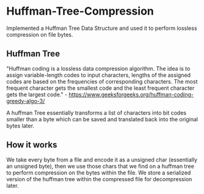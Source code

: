 # Huffman-Tree-Compression
Implemented a Huffman Tree Data Structure and used it to perform lossless compression on file bytes.

## Huffman Tree
"Huffman coding is a lossless data compression algorithm. The idea is to assign variable-length codes to input characters, lengths of the assigned codes are based on the frequencies of corresponding characters. The most frequent character gets the smallest code and the least frequent character gets the largest code." - https://www.geeksforgeeks.org/huffman-coding-greedy-algo-3/



A huffman Tree essentially transforms a list of characters into bit codes smaller than a byte which can be saved and translated back into the original bytes later.

## How it works
We take every byte from a file and encode it as a unsigned char (essentially an unsigned byte), then we use those chars that we find on a huffman tree to perform compression on the bytes within the file. We store a serialized version of the huffman tree within the compressed file for decompression later.
